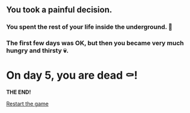 ## You took a painful decision.
### You spent the rest of your life inside the underground. 🐀
### The first few days was OK, but then you became very much hungry and thirsty 💀.

# On day 5, you are dead ⚰️!

**THE END!**

[Restart the game](../begin-journey.md)
